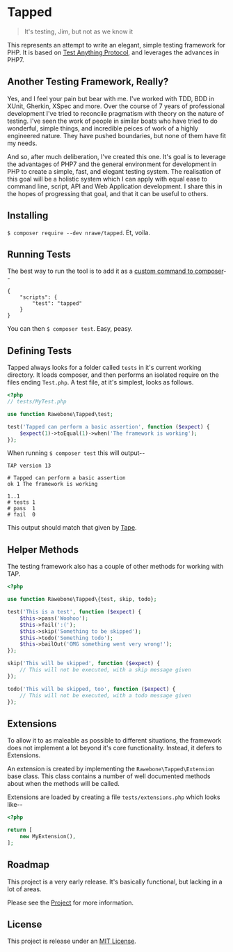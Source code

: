 # Tapped
> It's testing, Jim, but not as we know it

This represents an attempt to write an elegant, simple testing framework for PHP. It is based on [Test Anything Protocol](https://testanything.org/tap-version-13-specification.html), and leverages the advances in PHP7.


## Another Testing Framework, Really?

Yes, and I feel your pain but bear with me. I've worked with TDD, BDD in XUnit, Gherkin, XSpec and more. Over the course of 7 years of professional development I've tried to reconcile pragmatism with theory on the nature of testing. I've seen the work of people in similar boats who have tried to do wonderful, simple things, and incredible peices of work of a highly engineered nature. They have pushed boundaries, but none of them have fit my needs.

And so, after much deliberation, I've created this one. It's goal is to leverage the advantages of PHP7 and the general environment for development in PHP to create a simple, fast, and elegant testing system. The realisation of this goal will be a holistic system which I can apply with equal ease to command line, script, API and Web Application development. I share this in the hopes of progressing that goal, and that it can be useful to others.


## Installing

`$ composer require --dev nrawe/tapped`. Et, voila.


## Running Tests

The best way to run the tool is to add it as a [custom command to composer](https://getcomposer.org/doc/articles/scripts.md#writing-custom-commands)--

```
{
    "scripts": {
        "test": "tapped"
    }
}
```

You can then `$ composer test`. Easy, peasy.


## Defining Tests

Tapped always looks for a folder called `tests` in it's current working directory. It loads composer, and then performs an isolated require on the files ending `Test.php`. A test file, at it's simplest, looks as follows.

```php
<?php
// tests/MyTest.php

use function Rawebone\Tapped\test;

test('Tapped can perform a basic assertion', function ($expect) {
    $expect(1)->toEqual(1)->when('The framework is working');
});
```

When running `$ composer test` this will output--

```
TAP version 13

# Tapped can perform a basic assertion
ok 1 The framework is working

1..1
# tests 1
# pass  1
# fail  0
```

This output should match that given by [Tape](https://github.com/substack/tape).

## Helper Methods

The testing framework also has a couple of other methods for working with TAP.

```php
<?php

use function Rawebone\Tapped\{test, skip, todo};

test('This is a test', function ($expect) {
    $this->pass('Woohoo');
    $this->fail(':(');
    $this->skip('Something to be skipped');
    $this->todo('Something todo');
    $this->bailOut('OMG something went very wrong!');
});

skip('This will be skipped', function ($expect) {
    // This will not be executed, with a skip message given
});

todo('This will be skipped, too', function ($expect) {
    // This will not be executed, with a todo message given
});

```


## Extensions

To allow it to as maleable as possible to different situations, the framework
does not implement a lot beyond it's core functionality. Instead, it defers to
Extensions.

An extension is created by implementing the `Rawebone\Tapped\Extension` base
class. This class contains a number of well documented methods about when the
methods will be called.

Extensions are loaded by creating a file `tests/extensions.php` which looks
like--

```php
<?php

return [
    new MyExtension(),
];
```


## Roadmap

This project is a very early release. It's basically functional, but lacking in a lot
of areas.

Please see the [Project](https://github.com/nrawe/tapped/projects/1) for more information.


## License

This project is release under an [MIT License](LICENSE).
